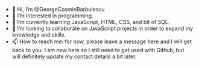 - 👋 Hi, I’m @GeorgeCosminBarbulescu
- 👀 I’m interested in programming.
- 🌱 I’m currently learning JavaScript, HTML, CSS, and bit of SQL.
- 💞️ I’m looking to collaborate on JavaScript projects in order to expand my knowledge and skills.
- 📫 How to reach me: for now, please leave a message here and I will get back to you. I am new here so I still need to get used with Github, but will definitely update my contact details a bit later.

<!---
GeorgeCosminBarbulescu/GeorgeCosminBarbulescu is a ✨ special ✨ repository because its `README.md` (this file) appears on your GitHub profile.
You can click the Preview link to take a look at your changes.
--->
